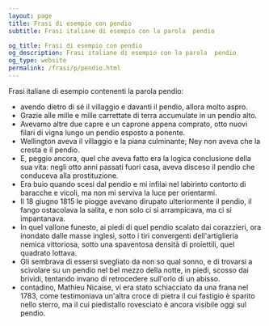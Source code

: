 ```yaml
---
layout: page
title: Frasi di esempio con pendio 
subtitle: Frasi italiane di esempio con la parola  pendio

og_title: Frasi di esempio con pendio 
og_description: Frasi italiane di esempio con la parola  pendio
og_type: website
permalink: /frasi/p/pendio.html
---
```


Frasi italiane di esempio contenenti la parola pendio:


- avendo dietro di sé il villaggio e davanti il pendio, allora molto aspro.
- Grazie alle mille e mille carrettate di terra accumulate in un pendio alto.
- Avevamo altre due capre e un caprone appena comprato, otto nuovi filari di vigna lungo un pendio esposto a ponente.
- Wellington aveva il villaggio e la piana culminante; Ney non aveva che la cresta e il pendio.
- E, peggio ancora, quel che aveva fatto era la logica conclusione della sua vita: negli otto anni passati fuori casa, aveva disceso il pendio che conduceva alla prostituzione.
- Era buio quando scesi dal pendio e mi infilai nel labirinto contorto di baracche e vicoli, ma non mi serviva la luce per orientarmi.
- Il 18 giugno 1815 le piogge avevano dirupato ulteriormente il pendio, il fango ostacolava la salita, e non solo ci si arrampicava, ma ci si impantanava.
- In quel vallone funesto, ai piedi di quel pendio scalato dai corazzieri, ora inondato dalle masse inglesi, sotto i tiri convergenti dell'artiglieria nemica vittoriosa, sotto una spaventosa densità di proiettili, quel quadrato lottava.
- Gli sembrava di essersi svegliato da non so qual sonno, e di trovarsi a scivolare su un pendio nel bel mezzo della notte, in piedi, scosso dai brividi, tentando invano di retrocedere sull'orlo di un abisso.
- contadino, Mathieu Nicaise, vi era stato schiacciato da una frana nel 1783, come testimoniava un'altra croce di pietra il cui fastigio è sparito nello sterro, ma il cui piedistallo rovesciato è ancora visibile oggi sul pendio.

